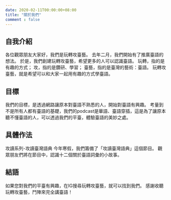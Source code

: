 ```yaml
---
date: 2020-02-11T00:00:00+08:00
title: "關於我們"
comment : false
---
```


## **自我介紹** 
各位觀眾朋友大家好，我們是玩轉攻臺藝。 去年二月，我們開始有了推廣臺語的想法。 於是，我們創建玩轉攻臺藝，希望更多的人可以認識臺語。
玩轉，指的是有趣的方式； 攻，指的是鑽研、學習； 臺藝，指的是臺灣的藝術：臺語。 玩轉攻臺藝，就是希望可以和大家一起用有趣的方式學臺語。
## **目標**
我們的目標，是透過網路讓原本對臺語不熟悉的人，開始對臺語有興趣。 考量到不是所有人都有臺語的基礎，我們的podcast是華語、臺語穿插，這是為了讓原本聽不懂臺語的人，可以透過我們的平臺，體驗臺語的美妙之處。
## **具體作法**
攻讀系列-攻讀臺灣語典 今年寒假，我們籌備了「攻讀臺灣語典」這個節目。 觀眾朋友們將在節目中，認識十二個關於臺語詞彙的小故事。
## **結語**
如果您對我們的平臺有興趣，在IG搜尋玩轉攻臺藝，就可以找到我們。 感謝收聽玩轉攻臺藝，鬥陣來完全講臺語！